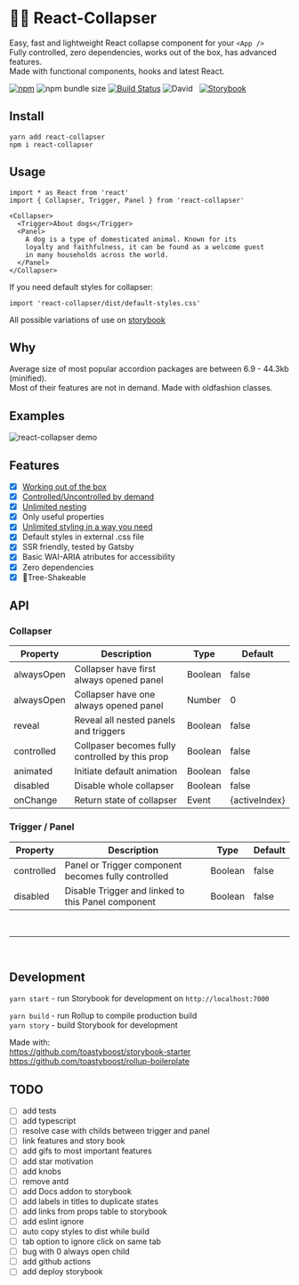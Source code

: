 # 🏄‍♂️ React-Collapser

Easy, fast and lightweight React collapse component for your `<App />`  
Fully controlled, zero dependencies, works out of the box, has advanced features.  
Made with functional components, hooks and latest React.

[![npm](https://img.shields.io/npm/v/react-collapser)](https://toastyboost.github.io/react-collapser) ![npm bundle size](https://img.shields.io/bundlephobia/min/react-collapser?color=success&label=minified) [![Build Status](https://travis-ci.org/toastyboost/react-collapser.svg?branch=master)](https://travis-ci.org/toastyboost/react-collapser) ![David](https://img.shields.io/david/toastyboost/react-collapser?label=dependencies) &nbsp; [![Storybook](https://cdn.jsdelivr.net/gh/storybookjs/brand@master/badge/badge-storybook.svg)](https://toastyboost.github.io/react-collapser)

## Install

```
yarn add react-collapser
npm i react-collapser
```

## Usage

```
import * as React from 'react'
import { Collapser, Trigger, Panel } from 'react-collapser'

<Collapser>
  <Trigger>About dogs</Trigger>
  <Panel>
    A dog is a type of domesticated animal. Known for its
    loyalty and faithfulness, it can be found as a welcome guest
    in many households across the world.
  </Panel>
</Collapser>
```

If you need default styles for collapser:

```
import 'react-collapser/dist/default-styles.css'
```

All possible variations of use on [storybook](https://toastyboost.github.io/react-collapser)

## Why

Average size of most popular accordion packages are between 6.9 - 44.3kb (minified).  
Most of their features are not in demand. Made with oldfashion classes.

## Examples

![react-collapser demo](https://toastyboost.github.io/upload/react-collapser-demo.gif)

## Features

- [x] [Working out of the box](https://toastyboost.github.io/react-collapser/?path=/story/collapser--accordion)
- [x] [Controlled/Uncontrolled by demand](https://toastyboost.github.io/react-collapser/?path=/story/properties--controlled-collapser)
- [x] [Unlimited nesting](https://toastyboost.github.io/react-collapser/?path=/story/inheritance--defaut)
- [x] Only useful properties
- [x] [Unlimited styling in a way you need](https://toastyboost.github.io/react-collapser/?path=/story/styling--styled-components)
- [x] Default styles in external .css file
- [x] SSR friendly, tested by Gatsby
- [x] Basic WAI-ARIA atributes for accessibility
- [x] Zero dependencies
- [x] 🌳Tree-Shakeable

## API

### Collapser

| Property   | Description                                     | Type    | Default       |
| ---------- | ----------------------------------------------- | ------- | ------------- |
| alwaysOpen | Collapser have first always opened panel        | Boolean | false         |
| alwaysOpen | Collapser have one always opened panel          | Number  | 0             |
| reveal     | Reveal all nested panels and triggers           | Boolean | false         |
| controlled | Collpaser becomes fully controlled by this prop | Boolean | false         |
| animated   | Initiate default animation                      | Boolean | false         |
| disabled   | Disable whole collapser                         | Boolean | false         |
| onChange   | Return state of collapser                       | Event   | {activeIndex} |

### Trigger / Panel

| Property   | Description                                         | Type    | Default |
| ---------- | --------------------------------------------------- | ------- | ------- |
| controlled | Panel or Trigger component becomes fully controlled | Boolean | false   |
| disabled   | Disable Trigger and linked to this Panel component  | Boolean | false   |

&nbsp;

---

&nbsp;

## Development

`yarn start` - run Storybook for development on `http://localhost:7000`

`yarn build` - run Rollup to compile production build  
`yarn story` - build Storybook for development

Made with:  
https://github.com/toastyboost/storybook-starter  
https://github.com/toastyboost/rollup-boilerplate

## TODO

- [ ] add tests
- [ ] add typescript
- [ ] resolve case with childs between trigger and panel
- [ ] link features and story book
- [ ] add gifs to most important features
- [ ] add star motivation
- [ ] add knobs
- [ ] remove antd
- [ ] add Docs addon to storybook
- [ ] add labels in titles to duplicate states
- [ ] add links from props table to storybook
- [ ] add eslint ignore
- [ ] auto copy styles to dist while build
- [ ] tab option to ignore click on same tab
- [ ] bug with 0 always open child
- [ ] add github actions
- [ ] add deploy storybook
